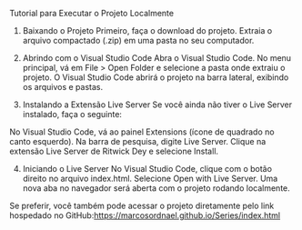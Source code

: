 Tutorial para Executar o Projeto Localmente

1. Baixando o Projeto
Primeiro, faça o download do projeto. Extraia o arquivo compactado (.zip) em uma pasta no seu computador.

2. Abrindo com o Visual Studio Code
Abra o Visual Studio Code.
No menu principal, vá em File > Open Folder e selecione a pasta onde extraiu o projeto.
O Visual Studio Code abrirá o projeto na barra lateral, exibindo os arquivos e pastas.

3. Instalando a Extensão Live Server
Se você ainda não tiver o Live Server instalado, faça o seguinte:

No Visual Studio Code, vá ao painel Extensions (ícone de quadrado no canto esquerdo).
Na barra de pesquisa, digite Live Server.
Clique na extensão Live Server de Ritwick Dey e selecione Install.

4. Iniciando o Live Server
No Visual Studio Code, clique com o botão direito no arquivo index.html.
Selecione Open with Live Server.
Uma nova aba no navegador será aberta com o projeto rodando localmente.

Se preferir, você também pode acessar o projeto diretamente pelo link hospedado no GitHub:https://marcosordnael.github.io/Series/index.html
